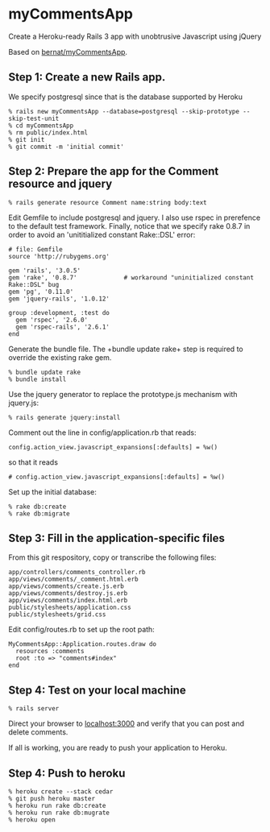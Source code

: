# myCommentsApp

Create a Heroku-ready Rails 3 app with unobtrusive Javascript using jQuery

Based on [bernat/myCommentsApp](https://github.com/bernat/myCommentsApp).

## Step 1: Create a new Rails app.

We specify postgresql since that is the database supported by Heroku

    % rails new myCommentsApp --database=postgresql --skip-prototype --skip-test-unit
    % cd myCommentsApp
    % rm public/index.html
    % git init
    % git commit -m 'initial commit'

## Step 2: Prepare the app for the Comment resource and jquery

    % rails generate resource Comment name:string body:text

Edit Gemfile to include postgresql and jquery.  I also use rspec in prerefence
to the default test framework.  Finally, notice that we specify rake 0.8.7 in
order to avoid an 'unititialized constant Rake::DSL' error:

    # file: Gemfile
    source 'http://rubygems.org'

    gem 'rails', '3.0.5'
    gem 'rake', '0.8.7'             # workaround "uninitialized constant Rake::DSL" bug
    gem 'pg', '0.11.0'
    gem 'jquery-rails', '1.0.12'

    group :development, :test do
      gem 'rspec', '2.6.0'
      gem 'rspec-rails', '2.6.1'
    end

Generate the bundle file.  The +bundle update rake+ step is required to
override the existing rake gem.

    % bundle update rake
    % bundle install

Use the jquery generator to replace the prototype.js mechanism with jquery.js:

    % rails generate jquery:install

Comment out the line in config/application.rb that reads:

    config.action_view.javascript_expansions[:defaults] = %w()
    
so that it reads

    # config.action_view.javascript_expansions[:defaults] = %w()

Set up the initial database:

    % rake db:create
    % rake db:migrate

## Step 3: Fill in the application-specific files

From this git respository, copy or transcribe the following files:

    app/controllers/comments_controller.rb
    app/views/comments/_comment.html.erb
    app/views/comments/create.js.erb
    app/views/comments/destroy.js.erb
    app/views/comments/index.html.erb
    public/stylesheets/application.css
    public/stylesheets/grid.css

Edit config/routes.rb to set up the root path:

    MyCommentsApp::Application.routes.draw do
      resources :comments
      root :to => "comments#index"
    end

## Step 4: Test on your local machine

    % rails server

Direct your browser to [localhost:3000](localhost:3000) and verify that you can post and delete comments.

If all is working, you are ready to push your application to Heroku.

## Step 4: Push to heroku

    % heroku create --stack cedar
    % git push heroku master
    % heroku run rake db:create
    % heroku run rake db:mugrate
    % heroku open
